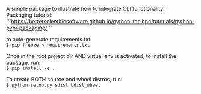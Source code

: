 A simple package to illustrate how to integrate CLI functionality!  
Packaging tutorial:  
'''https://betterscientificsoftware.github.io/python-for-hpc/tutorials/python-pypi-packaging/'''


to auto-generate requirements.txt:  
```$ pip freeze > requirements.txt```

Once in the root project dir AND virtual env is activated, to install the package, run:  
`````$ pip install -e .`````

To create BOTH source and wheel distros, run:  
```$ python setup.py sdist bdist_wheel```
